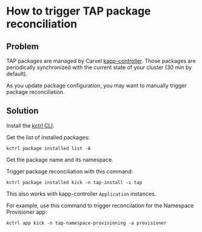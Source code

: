 # How to trigger TAP package reconciliation

## Problem

TAP packages are managed by Carvel [kapp-controller](https://carvel.dev/kapp-controller/).
Those packages are periodically synchronized with the current state of your cluster
(30 min by default).

As you update package configuration, you may want to manually trigger package
reconciliation.

## Solution

Install the [kctrl CLI](https://carvel.dev/kapp-controller/docs/latest/install/#installing-kapp-controller-cli-kctrl).

Get the list of installed packages:

```shell
kctrl package installed list -A
```

Get the package name and its namespace.

Trigger package reconciliation with this command:

```shell
kctrl package installed kick -n tap-install -i tap
```

This also works with kapp-controller `Application` instances.

For example, use this command to trigger reconcilation for the Namespace Provisioner app:

```shell
kctrl app kick -n tap-namespace-provisioning -a provisioner
```
